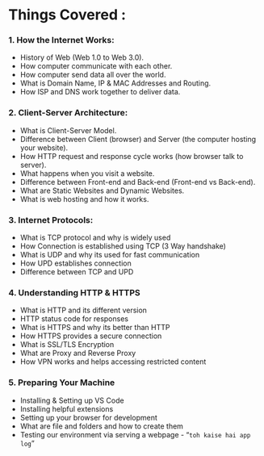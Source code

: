# Things Covered : 

### 1. How the Internet Works:

- History of Web (Web 1.0 to Web 3.0).
- How computer communicate with each other.
- How computer send data all over the world.
- What is Domain Name, IP & MAC Addresses and Routing.
- How ISP and DNS work together to deliver data.




### 2. Client-Server Architecture:

- What is Client-Server Model.
- Difference between Client (browser) and Server (the computer hosting your website).
- How HTTP request and response cycle works (how browser talk to server).
- What happens when you visit a website.
- Difference between Front-end and Back-end (Front-end vs Back-end).
- What are Static Websites and Dynamic Websites.
- What is web hosting and how it works.


### 3. Internet Protocols:

- What is TCP protocol and why is widely used
- How Connection is established using TCP (3 Way handshake)
- What is UDP and why its used for fast communication
- How UPD establishes connection
- Difference between TCP and UPD



### 4. Understanding HTTP & HTTPS

- What is HTTP and its different version
- HTTP status code for responses
- What is HTTPS and why its better than HTTP
- How HTTPS provides a secure connection
- What is SSL/TLS Encryption
- What are Proxy and Reverse Proxy
- How VPN works and helps accessing restricted content



### 5. Preparing Your Machine

- Installing & Setting up VS Code
- Installing helpful extensions
- Setting up your browser for development
- What are file and folders and how to create them
- Testing our environment via serving a webpage - “`toh kaise hai app log`”